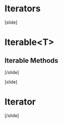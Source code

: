 
# Iterators

[slide]

# Iterable\<T\>

## Iterable Methods

[/slide]

[slide]

# Iterator

[/slide]

